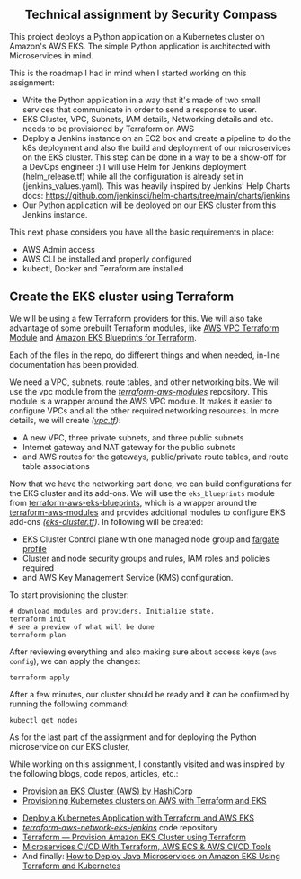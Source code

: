 <h2 align="center"> Technical assignment by Security Compass</h1>

This project deploys a Python application on a Kubernetes cluster on Amazon's AWS EKS.
The simple Python application is architected with Microservices in mind.

This is the roadmap I had in mind when I started working on this assignment:
- Write the Python application in a way that it's made of two small services that communicate in order to send a response to user.
- EKS Cluster, VPC, Subnets, IAM details, Networking details and etc. needs to be provisioned by Terraform on AWS
- Deploy a Jenkins instance on an EC2 box and create a pipeline to do the k8s deployment and also the build and deployment of our microservices on the EKS cluster. This step can be done in a way to be a show-off for a DevOps engineer :) I will use Helm for Jenkins deployment (helm_release.tf) while all the configuration is already set in (jenkins_values.yaml). This was heavily inspired by Jenkins' Help Charts docs: https://github.com/jenkinsci/helm-charts/tree/main/charts/jenkins
- Our Python application will be deployed on our EKS cluster from this Jenkins instance.

This next phase considers you have all the basic requirements in place:
* AWS Admin access
* AWS CLI be installed and properly configured
* kubectl, Docker and Terraform are installed

## Create the EKS cluster using Terraform
We will be using a few Terraform providers for this. We will also take advantage of some prebuilt Terraform modules, like  [AWS VPC Terraform Module](https://github.com/terraform-aws-modules/terraform-aws-vpc) and [Amazon EKS Blueprints for Terraform](https://github.com/aws-ia/terraform-aws-eks-blueprints).

Each of the files in the repo, do different things and when needed, in-line documentation has been provided.

We need a VPC, subnets, route tables, and other networking bits. We will use the vpc module from the *[terraform-aws-modules](https://github.com/terraform-aws-modules)* repository. This module is a wrapper around the AWS VPC module. It makes it easier to configure VPCs and all the other required networking resources. In more details, we will create *([vpc.tf](https://github.com/samsheriff/seccomp-proj/blob/main/vpc.tf))*:
* A new VPC, three private subnets, and three public subnets
* Internet gateway and NAT gateway for the public subnets
* and AWS routes for the gateways, public/private route tables, and route table associations

Now that we have the networking part done, we can build configurations for the EKS cluster and its add-ons. We will use the `eks_blueprints` module from [terraform-aws-eks-blueprints](https://aws-ia.github.io/terraform-aws-eks-blueprints/v4.0.9/), which is a wrapper around the [terraform-aws-modules](https://github.com/terraform-aws-modules) and provides additional modules to configure EKS add-ons *([eks-cluster.tf](./eks-cluster.tf))*. In following will be created:
* EKS Cluster Control plane with one managed node group and [fargate profile](https://docs.aws.amazon.com/eks/latest/userguide/fargate-profile.html)
* Cluster and node security groups and rules, IAM roles and policies required
* and AWS Key Management Service (KMS) configuration.

To start provisioning the cluster:
```
# download modules and providers. Initialize state.
terraform init
# see a preview of what will be done
terraform plan
```
After reviewing everything and also making sure about access keys (`aws config`), we can apply the changes:

`terraform apply`

After a few minutes, our cluster should be ready and it can be confirmed by running the following command:

`kubectl get nodes`


As for the last part of the assignment and for deploying the Python microservice on our EKS cluster, 



While working on this assignment, I constantly visited and was inspired by the following blogs, code repos, articles, etc.:
- [Provision an EKS Cluster (AWS) by HashiCorp](https://developer.hashicorp.com/terraform/tutorials/kubernetes/eks)
- [Provisioning Kubernetes clusters on AWS with Terraform and EKS](https://learnk8s.io/terraform-eks#testing-the-cluster-by-deploying-a-simple-hello-world-app)
* [Deploy a Kubernetes Application with Terraform and AWS EKS](https://www.clickittech.com/devops/terraform-kubernetes-deployment/)
* _[terraform-aws-network-eks-jenkins](https://github.com/Nawter/terraform-aws-network-eks-jenkins)_ code repository
* [Terraform — Provision Amazon EKS Cluster using Terraform](https://medium.com/devops-mojo/terraform-provision-amazon-eks-cluster-using-terraform-deploy-create-aws-eks-kubernetes-cluster-tf-4134ab22c594)
* [Microservices CI/CD With Terraform, AWS ECS & AWS CI/CD Tools](https://dev.to/aws-heroes/microservices-ci-cd-with-terraform-aws-ecs-aws-ci-cd-tools-5hng)
* And finally: [How to Deploy Java Microservices on Amazon EKS Using Terraform and Kubernetes](https://developer.okta.com/blog/2022/06/22/terraform-eks-microservices#create-an-eks-cluster-using-terraform)